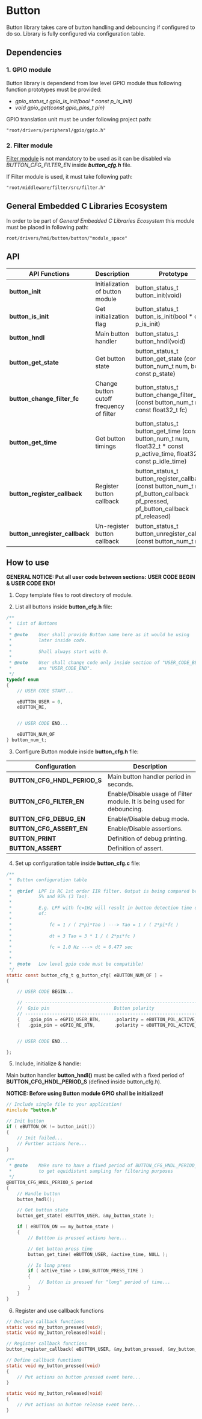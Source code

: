 # **Button**
Button library takes care of button handling and debouncing if configured to do so. Library is fully configured via configuration table.

## **Dependencies**

### **1. GPIO module**
Button library is dependend from low level GPIO module thus following function prototypes must be provided:
  - *gpio_status_t gpio_is_init(bool * const p_is_init)*
  - *void gpio_get(const gpio_pins_t pin)*

GPIO translation unit must be under following project path:
```
"root/drivers/peripheral/gpio/gpio.h"
```

### **2. Filter module**
[Filter module](https://github.com/GeneralEmbeddedCLibraries/filter) is not mandatory to be used as it can be disabled via *BUTTON_CFG_FILTER_EN* inside ***button_cfg.h*** file.

If Filter module is used, it must take following path:
```
"root/middleware/filter/src/filter.h"
```

## **General Embedded C Libraries Ecosystem**
In order to be part of *General Embedded C Libraries Ecosystem* this module must be placed in following path: 
```
root/drivers/hmi/button/button/"module_space"
```

 ## **API**
| API Functions | Description | Prototype |
| --- | ----------- | ----- |
| **button_init** | Initialization of button module | button_status_t button_init(void) |****
| **button_is_init** | Get initialization flag | button_status_t 	button_is_init(bool * const p_is_init) |
| **button_hndl** | Main button handler | button_status_t button_hndl(void) |
| **button_get_state** | Get button state | button_status_t button_get_state            (const button_num_t num, bool * const p_state) |
| **button_change_filter_fc** | Change button cutoff frequency of filter | button_status_t button_change_filter_fc		(const button_num_t num, const float32_t fc) |
| **button_get_time** | Get button timings | button_status_t button_get_time				(const button_num_t num, float32_t * const p_active_time, float32_t * const p_idle_time)|
| **button_register_callback** | Register button callback | button_status_t button_register_callback	(const button_num_t num, pf_button_callback pf_pressed, pf_button_callback pf_released) |
| **button_unregister_callback** | Un-register button callback | button_status_t button_unregister_callback	(const button_num_t num) |


## **How to use**

**GENERAL NOTICE: Put all user code between sections: USER CODE BEGIN & USER CODE END!**

1. Copy template files to root directory of module.

2. List all buttons inside **button_cfg.h** file:
```C
/**
 * 	List of Buttons
 *
 * @note 	User shall provide Button name here as it would be using
 * 			later inside code.
 *
 * 			Shall always start with 0.
 *
 * @note 	User shall change code only inside section of "USER_CODE_BEGIN"
 * 			ans "USER_CODE_END".
 */
typedef enum
{
	// USER CODE START...

	eBUTTON_USER = 0,
	eBUTTON_RE,


	// USER CODE END...

	eBUTTON_NUM_OF
} button_num_t;
```

3. Configure Button module inside **button_cfg.h** file:

| Configuration | Description |
| --- | --- |
| **BUTTON_CFG_HNDL_PERIOD_S** 	| Main button handler period in seconds. |
| **BUTTON_CFG_FILTER_EN** 		| Enable/Disable usage of Filter module. It is being used for debouncing. |
| **BUTTON_CFG_DEBUG_EN** 		| Enable/Disable debug mode. |
| **BUTTON_CFG_ASSERT_EN** 		| Enable/Disable assertions. |
| **BUTTON_PRINT** 			    | Definition of debug printing. |
| **BUTTON_ASSERT** 			| Definition of assert. |


4. Set up configuration table inside **button_cfg.c** file:
```C
/**
 * 	Button configuration table
 *
 * 	@brief	LPF is RC 1st order IIR filter. Output is being compared between
 * 			5% and 95% (3 Tao).
 *
 * 			E.g. LPF with fc=1Hz will result in button detection time delay
 * 			of:
 *
 * 				fc = 1 / ( 2*pi*Tao ) ---> Tao = 1 / ( 2*pi*fc )
 *
 * 				dt = 3 Tao = 3 * 1 / ( 2*pi*fc )
 *
 * 				fc = 1.0 Hz ---> dt = 0.477 sec
 *
 *
 * 	@note 	Low level gpio code must be compatible!
 */
static const button_cfg_t g_button_cfg[ eBUTTON_NUM_OF ] =
{

	// USER CODE BEGIN...

	// -------------------------------------------------------------------------------------------------------------------------
	//	Gpio pin						Button polarity							LPF enable			Default LPF fc
	// -------------------------------------------------------------------------------------------------------------------------
	{ 	.gpio_pin = eGPIO_USER_BTN,		.polarity = eBUTTON_POL_ACTIVE_LOW,		.lpf_en = false, 	.lpf_fc = 1.0f 				},
	{ 	.gpio_pin = eGPIO_RE_BTN,		.polarity = eBUTTON_POL_ACTIVE_LOW,		.lpf_en = false, 	.lpf_fc = 1.0f 				},


	// USER CODE END...

};
```

5. Include, initialize & handle:

Main button handler **button_hndl()** must be called with a fixed period of **BUTTON_CFG_HNDL_PERIOD_S** (defined inside button_cfg.h). 

**NOTICE: Before using Button module GPIO shall be initialized!**

```C
// Include single file to your application!
#include "button.h"

// Init button
if ( eBUTTON_OK != button_init())
{
    // Init failed...
    // Further actions here...
}

/**
 * @note    Make sure to have a fixed period of BUTTON_CFG_HNDL_PERIOD_S in order
 *          to get equidistant sampling for filtering purposes
 */ 
@BUTTON_CFG_HNDL_PERIOD_S period
{
    // Handle button
    button_hndl();

    // Get button state
    button_get_state( eBUTTON_USER, &my_button_state );

    if ( eBUTTON_ON == my_button_state )
    {
        // Buttton is pressed actions here...

        // Get button press time
        button_get_time( eBUTTON_USER, &active_time, NULL );

        // Is long press
        if ( active_time > LONG_BUTTON_PRESS_TIME )
        {
            // Button is pressed for "long" period of time...
        }
    }
}
```

6. Register and use callback functions
```C
// Declare callback functions
static void my_button_pressed(void);
static void my_button_released(void);

// Register callback functions
button_register_callback( eBUTTON_USER, &my_button_pressed, &my_button_released );

// Define callback functions
static void my_button_pressed(void)
{
    // Put actions on button pressed event here...
}

static void my_button_released(void)
{
    // Put actions on button release event here...
}

```
